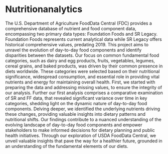 # Nutritionanalytics
The U.S. Department of Agriculture FoodData Central (FDC) provides a comprehensive database of nutrient and food component data, encompassing two primary data types: Foundation Foods and SR Legacy. Foundation Foods represents current analytical data while SR Legacy offers historical comprehensive values, predating 2019. This project aims to unravel the evolution of day-to-day food components and identify disparities between the datasets. Our focus on common fundamental food categories, such as dairy and egg products, fruits, vegetables, legumes, cereal grains, and baked products, was driven by their common presence in diets worldwide. These categories were selected based on their nutritional significance, widespread consumption, and essential role in providing vital nutrients and energy for maintaining overall health. First, we started with preparing the data and addressing missing values, to ensure the integrity of our analysis. Further our first analysis comprises a comparative examination of SR and FF data, that revealed significant variance over time in key categories, shedding light on the dynamic nature of day-to-day food components. Delving deeper, we identified the underlying nutrients driving these changes, providing valuable insights into dietary patterns and nutritional shifts. Our findings contribute to a nuanced understanding of the evolving landscape of day-to-day food components and empower stakeholders to make informed decisions for dietary planning and public health initiatives. Through our exploration of USDA FoodData Central, we unveil valuable insights that pave the way for a healthier future, grounded in an understanding of the fundamental elements of our diets.
